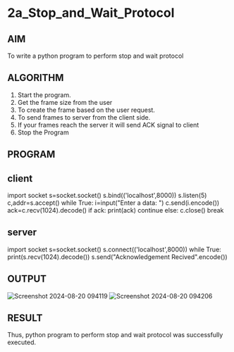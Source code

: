 # 2a_Stop_and_Wait_Protocol
## AIM 
To write a python program to perform stop and wait protocol
## ALGORITHM
1. Start the program.
2. Get the frame size from the user
3. To create the frame based on the user request.
4. To send frames to server from the client side.
5. If your frames reach the server it will send ACK signal to client
6. Stop the Program
## PROGRAM
## client
import socket
s=socket.socket()
s.bind(('localhost',8000))
s.listen(5)
c,addr=s.accept()
while True:
    i=input("Enter a data: ")
    c.send(i.encode())
    ack=c.recv(1024).decode()
    if ack:
        print(ack)
        continue
    else:
        c.close()
        break
## server
import socket
s=socket.socket()
s.connect(('localhost',8000))
while True:
    print(s.recv(1024).decode())
    s.send("Acknowledgement Recived".encode())

## OUTPUT
![Screenshot 2024-08-20 094119](https://github.com/user-attachments/assets/43e62a78-ce78-4e8f-b5d0-5490c4605b2a)
![Screenshot 2024-08-20 094206](https://github.com/user-attachments/assets/5d905ad9-5446-4673-bb02-3c0ef0158158)

## RESULT
Thus, python program to perform stop and wait protocol was successfully executed.
